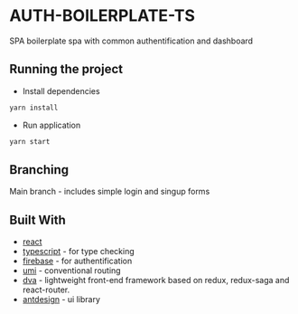 # AUTH-BOILERPLATE-TS

SPA boilerplate spa with common authentification and dashboard

## Running the project


- Install dependencies

``` bash
yarn install
```

- Run application

``` bash
yarn start
```

## Branching

Main branch - includes simple login and singup forms

## Built With

- [react]()
- [typescript]() - for type checking
- [firebase]() - for authentification
- [umi]() - conventional routing 
- [dva]() - lightweight front-end framework based on redux, redux-saga and react-router.
- [antdesign]() - ui library